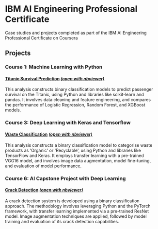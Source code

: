 # IBM AI Engineering Professional Certificate
Case studies and projects completed as part of the IBM AI Engineering Professional Certificate on Coursera

## Projects

### Course 1: Machine Learning with Python
#### [Titanic Survival Prediction](https://github.com/isi22/IBM_AI_Engineering_Professional_Certificate/blob/main/Titanic_Survival_Prediction.ipynb) _[(open with nbviewer)](https://nbviewer.org/github/isi22/IBM_AI_Engineering_Professional_Certificate/blob/main/Titanic_Survival_Prediction.ipynb)_

This analysis constructs binary classification models to predict passenger survival on the Titanic, using Python and libraries like scikit-learn and pandas. It involves data cleaning and feature engineering, and compares the performance of Logistic Regression, Random Forest, and XGBoost models.  

### Course 3: Deep Learning with Keras and Tensorflow
#### [Waste Classification](https://github.com/isi22/IBM_AI_Engineering_Professional_Certificate/blob/main/Waste_Classification.ipynb) _[(open with nbviewer)](https://nbviewer.org/github/isi22/IBM_AI_Engineering_Professional_Certificate/blob/main/Waste_Classification.ipynb)_

This analysis constructs a binary classification model to categorise waste products as 'Organic' or 'Recyclable', using Python and libraries like TensorFlow and Keras. It employs transfer learning with a pre-trained VGG16 model, and involves image data augmentation, model fine-tuning, and evaluation of model performance. 

### Course 6: AI Capstone Project with Deep Learning
#### [Crack Detection](https://github.com/isi22/IBM_AI_Engineering_Professional_Certificate/blob/main/Crack_Detection.ipynb) _[(open with nbviewer)](https://nbviewer.org/github/isi22/IBM_AI_Engineering_Professional_Certificate/blob/main/Crack_Detection.ipynb)_

A crack detection system is developed using a binary classification approach. The methodology involves leveraging Python and the PyTorch framework, with transfer learning implemented via a pre-trained ResNet model. Image augmentation techniques are applied, followed by model training and evaluation of its crack detection capabilities.


